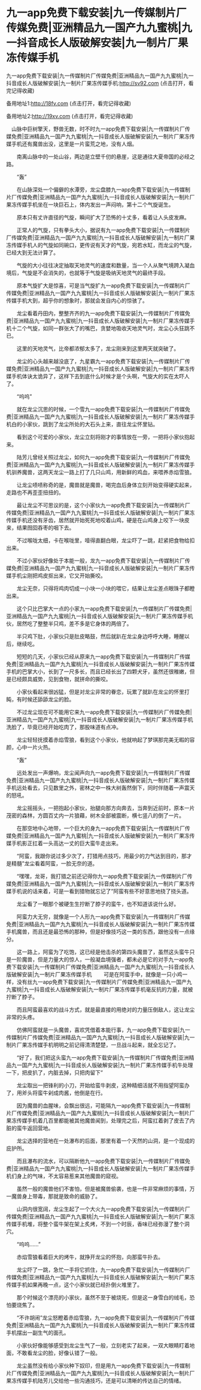 # 九一app免费下载安装|九一传媒制片厂传媒免费|亚洲精品九一国产九九蜜桃|九一抖音成长人版破解安装|九一制片厂果冻传媒手机





九一app免费下载安装|九一传媒制片厂传媒免费|亚洲精品九一国产九九蜜桃|九一抖音成长人版破解安装|九一制片厂果冻传媒手机:http://sv92.com (点击打开，看完记得收藏)

备用地址1:http://18fv.com (点击打开，看完记得收藏)

备用地址2:http://19xv.com (点击打开，看完记得收藏)



　山脉中巨树擎天，野兽无数，时不时九一app免费下载安装|九一传媒制片厂传媒免费|亚洲精品九一国产九九蜜桃|九一抖音成长人版破解安装|九一制片厂果冻传媒手机还有魔兽出没，这里是一片蛮荒之地，没有人烟。

　　南离山脉中的一处山谷，两边是立壁千仞的悬崖，这是通往大夏帝国的必经之路。

　　“轰”

　　在山脉深处一个偏僻的水潭旁，龙尘盘膝九一app免费下载安装|九一传媒制片厂传媒免费|亚洲精品九一国产九九蜜桃|九一抖音成长人版破解安装|九一制片厂果冻传媒手机坐在一块巨石上，体内发出一声闷响，第十二个气旋诞生。

　　原本只有丈许直径的气旋，瞬间扩大了恐怖的十丈多，看着让人头皮发麻。

　　正常人的气旋，只有拳头大小，据说有九一app免费下载安装|九一传媒制片厂传媒免费|亚洲精品九一国产九九蜜桃|九一抖音成长人版破解安装|九一制片厂果冻传媒手机人的气旋如同碗口，更传说有天才的气旋，宛若水缸，而龙尘的气旋，已经大到无法计算了。

　　气旋的大小往往决定抽取天地灵气的速度和数量，当一个人从聚气境跨入凝血境后，气旋是不会消失的，也就等于气旋是吸纳天地灵气的最终手段。

　　原本气旋扩大是惊喜，可是当气旋扩九一app免费下载安装|九一传媒制片厂传媒免费|亚洲精品九一国产九九蜜桃|九一抖音成长人版破解安装|九一制片厂果冻传媒手机大到，超乎你的想象时，那就会发自内心的惊骇了。

　　龙尘看着丹田内，整整齐齐的九一app免费下载安装|九一传媒制片厂传媒免费|亚洲精品九一国产九九蜜桃|九一抖音成长人版破解安装|九一制片厂果冻传媒手机十二个气旋，如同一群张大了的嘴巴，贪婪地吸收天地灵气时，龙尘心头狂跳不已。

　　这里的天地灵气，比帝都浓郁太多了，龙尘刚来到这里两天就突破了。

　　龙尘的心头越来越没底了，九星霸九一app免费下载安装|九一传媒制片厂传媒免费|亚洲精品九一国产九九蜜桃|九一抖音成长人版破解安装|九一制片厂果冻传媒手机体诀太诡异了，这样下去到底什么时候才是个头啊，气旋大的实在太吓人了。

　　“呜呜”

　　就在龙尘沉思的时候，一个雪九一app免费下载安装|九一传媒制片厂传媒免费|亚洲精品九一国产九九蜜桃|九一抖音成长人版破解安装|九一制片厂果冻传媒手机白的小家伙，跳到了龙尘所处的大石头上来，直往龙尘怀里钻。

　　看到这个可爱的小家伙，龙尘立刻将刚才的事情放在一旁，一把将小家伙抱起来。

　　陆芳儿曾经关照过龙尘，如何九一app免费下载安装|九一传媒制片厂传媒免费|亚洲精品九一国产九九蜜桃|九一抖音成长人版破解安装|九一制片厂果冻传媒手机驯养魔兽，这两天龙尘一路上打了几只山鸡，用新鲜的鸡血，来喂养赤焰雪狼。

　　让龙尘啧啧称奇的是，魔兽就是魔兽，喝完血后身体立刻开始变得硬实起来，走路也不再歪歪扭扭的。

　　最让龙尘不可思议的是，这个小家伙九一app免费下载安装|九一传媒制片厂传媒免费|亚洲精品九一国产九九蜜桃|九一抖音成长人版破解安装|九一制片厂果冻传媒手机还没有牙齿，居然就开始死死地咬着山鸡，硬是在山鸡身上咬下一块皮来，结果囫囵吞枣的咽下去。

　　不过喉咙太细，卡在喉咙里，噎得直翻白眼，龙尘吓了一跳，赶紧把食物给扣出来。

　　不过小家伙好像处于本能一般，龙九一app免费下载安装|九一传媒制片厂传媒免费|亚洲精品九一国产九九蜜桃|九一抖音成长人版破解安装|九一制片厂果冻传媒手机尘刚把鸡皮抠出来，它又开始撕咬。

　　龙尘无奈，只得将鸡肉切成一小块一小块的喂它，结果让龙尘差点眼珠子都瞪出来。

　　这个只比巴掌大一点的小家九一app免费下载安装|九一传媒制片厂传媒免费|亚洲精品九一国产九九蜜桃|九一抖音成长人版破解安装|九一制片厂果冻传媒手机伙，居然吃了整整半只鸡，差不多是它身体的两倍了。

　　半只鸡下肚，小家伙只是肚皮略鼓，然后就趴在龙尘身边呼呼大睡，睡醒以后，继续吃。

　　短短的几天，小家伙已经从原来九一app免费下载安装|九一传媒制片厂传媒免费|亚洲精品九一国产九九蜜桃|九一抖音成长人版破解安装|九一制片厂果冻传媒手机的巴掌大小，长到了一尺多长，而且已经长出了四颗犬牙，虽然还很稚嫩，但是已经颇具威势，见到食物，就拼命的撕咬。

　　小家伙看起来很凶猛，但是对龙尘非常的眷恋，玩累了就趴在龙尘的怀里打盹，有时候还舔舔龙尘的脸。

　　不过龙尘现在可不能用它来九一app免费下载安装|九一传媒制片厂传媒免费|亚洲精品九一国产九九蜜桃|九一抖音成长人版破解安装|九一制片厂果冻传媒手机洗脸了，毕竟已经开始吃肉了，那股味道有点冲。

　　龙尘轻轻抚摸着赤焰雪狼，看到这个小家伙，他就响起了梦琪那完美无暇的容颜，心中一片火热。

　　“轰”

　　远处发出一声爆响，龙尘闻声向九一app免费下载安装|九一传媒制片厂传媒免费|亚洲精品九一国产九九蜜桃|九一抖音成长人版破解安装|九一制片厂果冻传媒手机远处看去，只见数里之外，密林之中一株大树轰然倒下，同时伴随着一声震天的怒吼。

　　龙尘摇摇头，一把抱起小家伙，抬腿向那方向奔去，当奔到近前时，原本一片茂密的森林，方圆百丈内一片狼藉，树木全部被震断，横七竖八的倒了一片。

　　在那空地中心地带，一个巨大的身九一app免费下载安装|九一传媒制片厂传媒免费|亚洲精品九一国产九九蜜桃|九一抖音成长人版破解安装|九一制片厂果冻传媒手机影正扛着一头高达一丈的巨大蛮牛走出来。

　　“阿蛮，我跟你说过多少次了，打猎用点技巧，用最少的力气达到目的，那才是精髓”龙尘看着阿蛮，一脸无奈的道。

　　“嘿嘿，龙哥，我打猎之前还记得你九一app免费下载安装|九一传媒制片厂传媒免费|亚洲精品九一国产九九蜜桃|九一抖音成长人版破解安装|九一制片厂果冻传媒手机说的话来着，可是一看到猎物就忘记了”阿蛮有些不好意思地挠了挠头道。

　　龙尘看了一眼那个被硬生生拧断了脖子的蛮牛，也不知道该说什么好。

　　阿蛮力大无穷，就像是一个人形九一app免费下载安装|九一传媒制片厂传媒免费|亚洲精品九一国产九九蜜桃|九一抖音成长人版破解安装|九一制片厂果冻传媒手机魔兽，而且还是最恐怖的那种，但是好像技巧这一类的东西，跟他没有一点缘分。

　　这一路上，阿蛮为了吃饱，这已经是他击杀的第四头魔兽了，虽然这头蛮牛只是一阶魔兽，但是力量大的惊人，一般凝血境强者，都未必是它的对手九一app免费下载安装|九一传媒制片厂传媒免费|亚洲精品九一国产九九蜜桃|九一抖音成长人版破解安装|九一制片厂果冻传媒手机
　　可是在阿蛮手中，就像是一只小鸡一样，没有丝九一app免费下载安装|九一传媒制片厂传媒免费|亚洲精品九一国产九九蜜桃|九一抖音成长人版破解安装|九一制片厂果冻传媒手机毫反抗的力量，就被拧断了脖子。

　　而且阿蛮最喜欢的战斗方式，就是最直接的用绝对的力量压倒敌人，这让龙尘非常的头疼。

　　仿佛阿蛮就是一头魔兽，喜欢凭借着本能行事，九一app免费下载安装|九一传媒制片厂传媒免费|亚洲精品九一国产九九蜜桃|九一抖音成长人版破解安装|九一制片厂果冻传媒手机明明之前记得清清楚楚，一旦战斗起来，就全忘记了。

　　“好了，我们把这头蛮九一app免费下载安装|九一传媒制片厂传媒免费|亚洲精品九一国产九九蜜桃|九一抖音成长人版破解安装|九一制片厂果冻传媒手机牛处理一下，把皮扒了，内脏去掉，只把肉留下”

　　龙尘取出一把锋利的小刀，开始给蛮牛剥皮，这种精细活就不用指望阿蛮办了，用斧头将蛮牛剁成肉酱，他倒是在行。

　　因为魔兽的血腥味，会飘出很远，可能隔九一app免费下载安装|九一传媒制片厂传媒免费|亚洲精品九一国产九九蜜桃|九一抖音成长人版破解安装|九一制片厂果冻传媒手机着几百里都能被其他魔兽闻到，处理完之后，阿蛮扛着剥了皮去了内脏的蛮牛返回营地。

　　龙尘选择的营地在一处瀑布的后面，那里有着一个天然的山洞，是一个现成的庇护所。

　　而且瀑布的流水，可以隔断他九一app免费下载安装|九一传媒制片厂传媒免费|亚洲精品九一国产九九蜜桃|九一抖音成长人版破解安装|九一制片厂果冻传媒手机们身上的气味，不太容易惹来其他魔兽的窥视。

　　虽然一般的魔兽他们不害怕，但是被魔兽偷袭，也是一件非常麻烦的事情，万一魔兽身上带毒，那就是致命的威胁了。

　　山洞内很宽阔，龙尘生起了一个大火九一app免费下载安装|九一传媒制片厂传媒免费|亚洲精品九一国产九九蜜桃|九一抖音成长人版破解安装|九一制片厂果冻传媒手机堆，将整个蛮牛架在架上炙烤，不到一个时辰，香味已经弥漫了整个洞穴。

　　“呜呜……”

　　赤焰雪狼看着巨大的烤牛，就挣开龙尘的怀抱，向那蛮牛扑去。

　　龙尘吓了一跳，急忙一手将它抓住，九一app免费下载安装|九一传媒制片厂传媒免费|亚洲精品九一国产九九蜜桃|九一抖音成长人版破解安装|九一制片厂果冻传媒手机如果再晚一点，这个小家伙就已经扑倒火堆里了。

　　那个时候这个漂亮的小家伙，虽然不至于被烧死，但是这一身雪白的绒毛，恐怕要烧焦了。

　　“不许胡闹”龙尘怒瞪着赤焰雪狼，九一app免费下载安装|九一传媒制片厂传媒免费|亚洲精品九一国产九九蜜桃|九一抖音成长人版破解安装|九一制片厂果冻传媒手机摆出一副生气的面孔。

　　小家伙好像能够感受到龙尘生气了一般，立刻老实了起来，一双大眼睛盯着地面，不敢看龙尘的脸，好像认错了一般。

　　龙尘虽然没有给小家伙种下奴印，但是用九一app免费下载安装|九一传媒制片厂传媒免费|亚洲精品九一国产九九蜜桃|九一抖音成长人版破解安装|九一制片厂果冻传媒手机陆芳儿交给他一些沟通技巧，还是可以清晰的传达自己的情绪。
